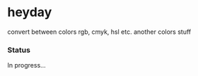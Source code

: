 heyday
======

convert between colors rgb, cmyk, hsl etc. another colors stuff

### Status

In progress...
